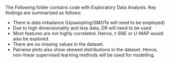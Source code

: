 The Following folder contains code with Exploratory Data Analysis. Key findings are summarized as follows:
  - There is data imbalance (Upsampling/SMOTe will need to be employed)
  - Due to high dimensionality and less data, DR will need to be used
  - Most features are not highly correlated. Hence, t-SNE or U-MAP would also be explored.
  - There are no missing values in the dataset.
  - Pairwise plots also show skewed distributions in the dataset. Hence, non-linear supervised learning methods will be used for modelling.

